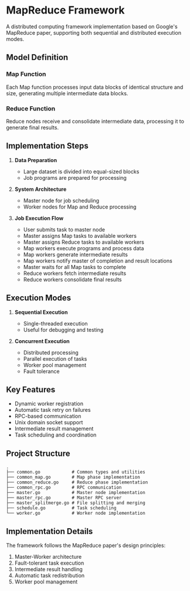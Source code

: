 # MapReduce Framework

A distributed computing framework implementation based on Google's MapReduce paper, supporting both sequential and distributed execution modes.

## Model Definition

### Map Function
Each Map function processes input data blocks of identical structure and size, generating multiple intermediate data blocks.

### Reduce Function
Reduce nodes receive and consolidate intermediate data, processing it to generate final results.

## Implementation Steps

1. **Data Preparation**
   - Large dataset is divided into equal-sized blocks
   - Job programs are prepared for processing

2. **System Architecture**
   - Master node for job scheduling
   - Worker nodes for Map and Reduce processing

3. **Job Execution Flow**
   - User submits task to master node
   - Master assigns Map tasks to available workers
   - Master assigns Reduce tasks to available workers
   - Map workers execute programs and process data
   - Map workers generate intermediate results
   - Map workers notify master of completion and result locations
   - Master waits for all Map tasks to complete
   - Reduce workers fetch intermediate results
   - Reduce workers consolidate final results

## Execution Modes

1. **Sequential Execution**
   - Single-threaded execution
   - Useful for debugging and testing

2. **Concurrent Execution**
   - Distributed processing
   - Parallel execution of tasks
   - Worker pool management
   - Fault tolerance

## Key Features

- Dynamic worker registration
- Automatic task retry on failures
- RPC-based communication
- Unix domain socket support
- Intermediate result management
- Task scheduling and coordination


## Project Structure
```
.
├── common.go            # Common types and utilities
├── common_map.go        # Map phase implementation
├── common_reduce.go     # Reduce phase implementation
├── common_rpc.go        # RPC communication
├── master.go            # Master node implementation
├── master_rpc.go        # Master RPC server
├── master_splitmerge.go # File splitting and merging
├── schedule.go          # Task scheduling
└── worker.go            # Worker node implementation
```


## Implementation Details

The framework follows the MapReduce paper's design principles:
1. Master-Worker architecture
2. Fault-tolerant task execution
3. Intermediate result handling
4. Automatic task redistribution
5. Worker pool management
